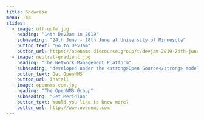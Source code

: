 ```yaml
---
title: Showcase
menu: Top
slides:
  - image: ulf-uofm.jpg
    heading: "14th DevJam in 2019"
    subheading: "24th June - 28th June at University of Minnesota"
    button_text: "Go to DevJam"
    button_url: https://opennms.discourse.group/t/devjam-2019-24th-june-until-28th-june-university-of-minnesota/213
  - image: neutral-gradient.jpg
    heading: "The Network Management Platform"
    subheading: "developed under the <strong>Open Source</strong> model"
    button_text: Get OpenNMS
    button_url: install
  - image: opennms-com.jpg
    heading: "The OpenNMS Group"
    subheading: "Get Meridian"
    button_text: Would you like to know more?
    button_url: http://www.opennms.com
---
```


